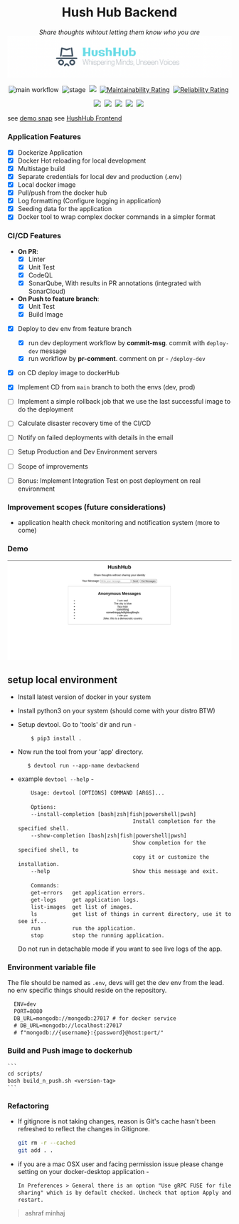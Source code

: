 <div align="center">

# Hush Hub Backend
*Share thoughts wihtout letting them know who you are*
![banner](docs/banner.png)

![main workflow](https://github.com/ashraf-minhaj/hushhub-backend/actions/workflows/deploy_prod.yml/badge.svg)&nbsp;
![stage](https://github.com/ashraf-minhaj/hushhub-backend/actions/workflows/deploy_dev.yml/badge.svg)&nbsp;
![](https://img.shields.io/badge/License-MIT%20License-red?style=plastic&logo=mit)&nbsp;
[![Maintainability Rating](https://sonarcloud.io/api/project_badges/measure?project=ashraf-minhaj_HushHub-Backend&metric=sqale_rating)](https://sonarcloud.io/summary/new_code?id=ashraf-minhaj_HushHub-Backend)&nbsp;
[![Reliability Rating](https://sonarcloud.io/api/project_badges/measure?project=ashraf-minhaj_HushHub-Backend&metric=reliability_rating)](https://sonarcloud.io/summary/new_code?id=ashraf-minhaj_HushHub-Backend)&nbsp;
<!-- ![](https://img.shields.io/badge/Platform-Linux-black?labelColor=black&style=plastic&logo=linux)&nbsp; -->
![](https://img.shields.io/badge/Python-3.10-blue?style=plastic&logo=python)&nbsp;
![](https://img.shields.io/badge/docker--blue?style=plastic&logo=docker)&nbsp;
![](https://img.shields.io/badge/GitHub-Actions-blue?style=plastic&logo=githubactions)&nbsp;
![](https://img.shields.io/badge/SonarQube-SonarCloud-orange?style=plastic&logo=sonarcloud)&nbsp;
![](https://img.shields.io/badge/Ansible--white?style=plastic&logo=Ansible)&nbsp;

</div>

see [demo snap](#demo)
see [HushHub Frontend](https://github.com/ashraf-minhaj/HushHub-Frontend/)

### Application Features
- [x] Dockerize Application 
- [x] Docker Hot reloading for local development 
- [x] Multistage build 
- [x] Separate credentials for local dev and production (.env)
- [x] Local docker image 
- [x] Pull/push from the docker hub 
- [x] Log formatting (Configure logging in application) 
- [x] Seeding data for the application 
- [x] Docker tool to wrap complex docker commands in a simpler format

### CI/CD Features
- **On PR**:
    - [x] Linter
    - [x] Unit Test
    - [x] CodeQL
    - [x] SonarQube, With results in PR annotations (integrated with SonarCloud)

- **On Push to feature branch**:
    - [x] Unit Test
    - [x] Build Image

- [x] Deploy to dev env from feature branch 
    - [x] run dev deployment workflow by **commit-msg**. commit with `deploy-dev` message
    - [x] run workflow by **pr-comment**. comment on pr - `/deploy-dev`
- [x] on CD deploy image to dockerHub
- [x] Implement CD from `main` branch to both the envs (dev, prod)
- [ ] Implement a simple rollback job that we use the last successful image to do the deployment 
- [ ] Calculate disaster recovery time of the CI/CD
- [ ] Notify on failed deployments with details in the email

- [ ] Setup Production and Dev Environment servers
- [ ] Scope of improvements
- [ ] Bonus: Implement Integration Test on post deployment on real environment


### Improvement scopes (future considerations)
- application health check monitoring and notification system
(more to come)

### Demo
![demo](docs/demo.png)

## setup local environment 

- Install latest version of docker in your system
- Install python3 on your system (should come with your distro BTW)

- Setup devtool. Go to 'tools' dir and run -
    ```
        $ pip3 install .
    ```

- Now run the tool from your 'app' directory. 
     ```
        $ devtool run --app-name devbackend
    ```

- example `devtool --help` -
    ``` 
        Usage: devtool [OPTIONS] COMMAND [ARGS]...

        Options:
        --install-completion [bash|zsh|fish|powershell|pwsh]
                                        Install completion for the specified shell.
        --show-completion [bash|zsh|fish|powershell|pwsh]
                                        Show completion for the specified shell, to
                                        copy it or customize the installation.
        --help                          Show this message and exit.

        Commands:
        get-errors   get application errors.
        get-logs     get application logs.
        list-images  get list of images.
        ls           get list of things in current directory, use it to see if...
        run          run the application.
        stop         stop the running application.
    ```

  Do not run in detachable mode if you want to see live logs of the app.

### Environment variable file
The file should be named as `.env`, devs will get the dev env from the lead. no env specific things should reside on the repository.

  ```
    ENV=dev
    PORT=8080
    DB_URL=mongodb://mongodb:27017 # for docker service
    # DB_URL=mongodb://localhost:27017
    # f"mongodb://{username}:{password}@host:port/"
  ```

### Build and Push image to dockerhub

    ```
    cd scripts/
    bash build_n_push.sh <version-tag>
    ```

### Refactoring
- If gitignore is not taking changes, reason is Git's cache hasn't been refreshed to reflect the changes in Gitignore.

    ```bash
    git rm -r --cached
    git add . .
    ```

- if you are a mac OSX user and facing permission issue please change setting on your docker-desktop application - 

    ```
    In Preferences > General there is an option "Use gRPC FUSE for file sharing" which is by default checked. Uncheck that option Apply and restart.
    ```

> ashraf minhaj